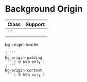 # Background Origin

| Class                     | Support     |
| ------------------------- | ----------- |
| ```
bg-origin-border
```  | 🌐 Web only |
| ```
bg-origin-padding
``` | 🌐 Web only |
| ```
bg-origin-content
``` | 🌐 Web only |

